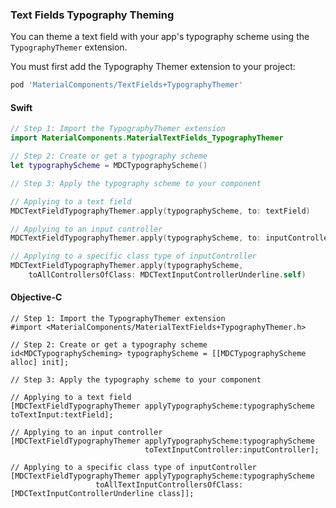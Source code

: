 ### Text Fields Typography Theming

You can theme a text field with your app's typography scheme using the `TypographyThemer` extension.

You must first add the Typography Themer extension to your project:

```bash
pod 'MaterialComponents/TextFields+TypographyThemer'
```

<!--<div class="material-code-render" markdown="1">-->
#### Swift
```swift
// Step 1: Import the TypographyThemer extension
import MaterialComponents.MaterialTextFields_TypographyThemer

// Step 2: Create or get a typography scheme
let typographyScheme = MDCTypographyScheme()

// Step 3: Apply the typography scheme to your component

// Applying to a text field
MDCTextFieldTypographyThemer.apply(typographyScheme, to: textField)

// Applying to an input controller
MDCTextFieldTypographyThemer.apply(typographyScheme, to: inputController)

// Applying to a specific class type of inputController
MDCTextFieldTypographyThemer.apply(typographyScheme, 
    toAllControllersOfClass: MDCTextInputControllerUnderline.self) 
```

#### Objective-C

```objc
// Step 1: Import the TypographyThemer extension
#import <MaterialComponents/MaterialTextFields+TypographyThemer.h>

// Step 2: Create or get a typography scheme
id<MDCTypographyScheming> typographyScheme = [[MDCTypographyScheme alloc] init];

// Step 3: Apply the typography scheme to your component

// Applying to a text field
[MDCTextFieldTypographyThemer applyTypographyScheme:typographyScheme toTextInput:textField];

// Applying to an input controller
[MDCTextFieldTypographyThemer applyTypographyScheme:typographyScheme
                              toTextInputController:inputController];

// Applying to a specific class type of inputController
[MDCTextFieldTypographyThemer applyTypographyScheme:typographyScheme 
                   toAllTextInputControllersOfClass:[MDCTextInputControllerUnderline class]];
```
<!--</div>-->
